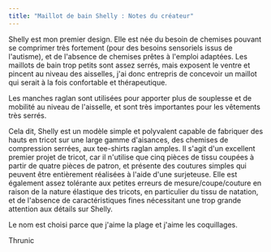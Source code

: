 ```yaml
---
title: "Maillot de bain Shelly : Notes du créateur"
---
```


Shelly est mon premier design. Elle est née du besoin de chemises pouvant se comprimer très fortement (pour des besoins sensoriels issus de l'autisme), et de l'absence de chemises prêtes à l'emploi adaptées. Les maillots de bain trop petits sont assez serrés, mais exposent le ventre et pincent au niveau des aisselles, j'ai donc entrepris de concevoir un maillot qui serait à la fois confortable et thérapeutique.

Les manches raglan sont utilisées pour apporter plus de souplesse et de mobilité au niveau de l'aisselle, et sont très importantes pour les vêtements très serrés.

Cela dit, Shelly est un modèle simple et polyvalent capable de fabriquer des hauts en tricot sur une large gamme d'aisances, des chemises de compression serrées, aux tee-shirts raglan amples. Il s'agit d'un excellent premier projet de tricot, car il n'utilise que cinq pièces de tissu coupées à partir de quatre pièces de patron, et présente des coutures simples qui peuvent être entièrement réalisées à l'aide d'une surjeteuse. Elle est également assez tolérante aux petites erreurs de mesure/coupe/couture en raison de la nature élastique des tricots, en particulier du tissu de natation, et de l'absence de caractéristiques fines nécessitant une trop grande attention aux détails sur Shelly.

Le nom est choisi parce que j'aime la plage et j'aime les coquillages.

Thrunic
